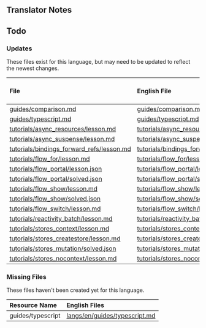 
## Translator Notes

## Todo

### Updates  
These files exist for this language, but may need to be updated to reflect the newest changes.  
<!--MM:START (UPDATED:lang=ko-kr) -->
| File                                                                                                                                               | English File                                                                                                                                    | Last Updated (EN)                                                                                   | Last Updated (KO-KR)                                                                               |
| :------------------------------------------------------------------------------------------------------------------------------------------------- | :---------------------------------------------------------------------------------------------------------------------------------------------- | :-------------------------------------------------------------------------------------------------- | :------------------------------------------------------------------------------------------------- |
| [guides/comparison.md](https://github.com/solidjs/solid-docs/tree/main/langs/ko-kr/guides/comparison.md)                                           | [guides/comparison.md](https://github.com/solidjs/solid-docs/tree/main/langs/en/guides/comparison.md)                                           | [9/10/2022](https://github.com/solidjs/solid-docs/commit/97f41fa02a81dd8ce917b8c5b5f592dde0b07dd1)  | [9/7/2022](https://github.com/solidjs/solid-docs/commit/7a0656c409728d26f791ad1e30648171963a5316)  |
| [guides/typescript.md](https://github.com/solidjs/solid-docs/tree/main/langs/ko-kr/guides/typescript.md)                                           | [guides/typescript.md](https://github.com/solidjs/solid-docs/tree/main/langs/en/guides/typescript.md)                                           | [10/9/2023](https://github.com/solidjs/solid-docs/commit/a2342ebd516f1f79efc392820ac81215fdf9d19a)  | [9/7/2022](https://github.com/solidjs/solid-docs/commit/7a0656c409728d26f791ad1e30648171963a5316)  |
| [tutorials/async_resources/lesson.md](https://github.com/solidjs/solid-docs/tree/main/langs/ko-kr/tutorials/async_resources/lesson.md)             | [tutorials/async_resources/lesson.md](https://github.com/solidjs/solid-docs/tree/main/langs/en/tutorials/async_resources/lesson.md)             | [10/30/2022](https://github.com/solidjs/solid-docs/commit/df4b4f089f2bb404dcf0815ab3fe65c69ace8c4e) | [5/25/2022](https://github.com/solidjs/solid-docs/commit/5e19160028a8f26c68fd43e943711696b4f30e0c) |
| [tutorials/async_suspense/lesson.md](https://github.com/solidjs/solid-docs/tree/main/langs/ko-kr/tutorials/async_suspense/lesson.md)               | [tutorials/async_suspense/lesson.md](https://github.com/solidjs/solid-docs/tree/main/langs/en/tutorials/async_suspense/lesson.md)               | [3/27/2023](https://github.com/solidjs/solid-docs/commit/e0e217eadbc0cfce40479b309720c453f8ba9f64)  | [5/25/2022](https://github.com/solidjs/solid-docs/commit/5e19160028a8f26c68fd43e943711696b4f30e0c) |
| [tutorials/bindings_forward_refs/lesson.md](https://github.com/solidjs/solid-docs/tree/main/langs/ko-kr/tutorials/bindings_forward_refs/lesson.md) | [tutorials/bindings_forward_refs/lesson.md](https://github.com/solidjs/solid-docs/tree/main/langs/en/tutorials/bindings_forward_refs/lesson.md) | [3/27/2023](https://github.com/solidjs/solid-docs/commit/e0e217eadbc0cfce40479b309720c453f8ba9f64)  | [3/9/2022](https://github.com/solidjs/solid-docs/commit/512c05f719855211be498125e74e8019cc5ba130)  |
| [tutorials/flow_for/lesson.md](https://github.com/solidjs/solid-docs/tree/main/langs/ko-kr/tutorials/flow_for/lesson.md)                           | [tutorials/flow_for/lesson.md](https://github.com/solidjs/solid-docs/tree/main/langs/en/tutorials/flow_for/lesson.md)                           | [5/7/2022](https://github.com/solidjs/solid-docs/commit/fcb19d8a5d1cb6d494f52237fdce72d5fab522ca)   | [3/9/2022](https://github.com/solidjs/solid-docs/commit/512c05f719855211be498125e74e8019cc5ba130)  |
| [tutorials/flow_portal/lesson.json](https://github.com/solidjs/solid-docs/tree/main/langs/ko-kr/tutorials/flow_portal/lesson.json)                 | [tutorials/flow_portal/lesson.json](https://github.com/solidjs/solid-docs/tree/main/langs/en/tutorials/flow_portal/lesson.json)                 | [3/27/2023](https://github.com/solidjs/solid-docs/commit/e0e217eadbc0cfce40479b309720c453f8ba9f64)  | [1/17/2022](https://github.com/solidjs/solid-docs/commit/51a733ad99a552bc379d864a98460861a05771c9) |
| [tutorials/flow_portal/solved.json](https://github.com/solidjs/solid-docs/tree/main/langs/ko-kr/tutorials/flow_portal/solved.json)                 | [tutorials/flow_portal/solved.json](https://github.com/solidjs/solid-docs/tree/main/langs/en/tutorials/flow_portal/solved.json)                 | [3/27/2023](https://github.com/solidjs/solid-docs/commit/e0e217eadbc0cfce40479b309720c453f8ba9f64)  | [1/17/2022](https://github.com/solidjs/solid-docs/commit/51a733ad99a552bc379d864a98460861a05771c9) |
| [tutorials/flow_show/lesson.md](https://github.com/solidjs/solid-docs/tree/main/langs/ko-kr/tutorials/flow_show/lesson.md)                         | [tutorials/flow_show/lesson.md](https://github.com/solidjs/solid-docs/tree/main/langs/en/tutorials/flow_show/lesson.md)                         | [10/9/2023](https://github.com/solidjs/solid-docs/commit/a2342ebd516f1f79efc392820ac81215fdf9d19a)  | [3/9/2022](https://github.com/solidjs/solid-docs/commit/512c05f719855211be498125e74e8019cc5ba130)  |
| [tutorials/flow_show/solved.json](https://github.com/solidjs/solid-docs/tree/main/langs/ko-kr/tutorials/flow_show/solved.json)                     | [tutorials/flow_show/solved.json](https://github.com/solidjs/solid-docs/tree/main/langs/en/tutorials/flow_show/solved.json)                     | [2/20/2022](https://github.com/solidjs/solid-docs/commit/9af62b862bf06ae15e5d84200a01befac4aab5f3)  | [1/17/2022](https://github.com/solidjs/solid-docs/commit/51a733ad99a552bc379d864a98460861a05771c9) |
| [tutorials/flow_switch/lesson.md](https://github.com/solidjs/solid-docs/tree/main/langs/ko-kr/tutorials/flow_switch/lesson.md)                     | [tutorials/flow_switch/lesson.md](https://github.com/solidjs/solid-docs/tree/main/langs/en/tutorials/flow_switch/lesson.md)                     | [3/20/2023](https://github.com/solidjs/solid-docs/commit/1056395ad8d8a408e0bec6b3ce75b11d66549a3c)  | [3/9/2022](https://github.com/solidjs/solid-docs/commit/512c05f719855211be498125e74e8019cc5ba130)  |
| [tutorials/reactivity_batch/lesson.md](https://github.com/solidjs/solid-docs/tree/main/langs/ko-kr/tutorials/reactivity_batch/lesson.md)           | [tutorials/reactivity_batch/lesson.md](https://github.com/solidjs/solid-docs/tree/main/langs/en/tutorials/reactivity_batch/lesson.md)           | [9/10/2022](https://github.com/solidjs/solid-docs/commit/97f41fa02a81dd8ce917b8c5b5f592dde0b07dd1)  | [5/25/2022](https://github.com/solidjs/solid-docs/commit/5e19160028a8f26c68fd43e943711696b4f30e0c) |
| [tutorials/stores_context/lesson.md](https://github.com/solidjs/solid-docs/tree/main/langs/ko-kr/tutorials/stores_context/lesson.md)               | [tutorials/stores_context/lesson.md](https://github.com/solidjs/solid-docs/tree/main/langs/en/tutorials/stores_context/lesson.md)               | [3/27/2023](https://github.com/solidjs/solid-docs/commit/e0e217eadbc0cfce40479b309720c453f8ba9f64)  | [5/25/2022](https://github.com/solidjs/solid-docs/commit/5e19160028a8f26c68fd43e943711696b4f30e0c) |
| [tutorials/stores_createstore/lesson.md](https://github.com/solidjs/solid-docs/tree/main/langs/ko-kr/tutorials/stores_createstore/lesson.md)       | [tutorials/stores_createstore/lesson.md](https://github.com/solidjs/solid-docs/tree/main/langs/en/tutorials/stores_createstore/lesson.md)       | [3/27/2023](https://github.com/solidjs/solid-docs/commit/e0e217eadbc0cfce40479b309720c453f8ba9f64)  | [5/25/2022](https://github.com/solidjs/solid-docs/commit/5e19160028a8f26c68fd43e943711696b4f30e0c) |
| [tutorials/stores_mutation/solved.json](https://github.com/solidjs/solid-docs/tree/main/langs/ko-kr/tutorials/stores_mutation/solved.json)         | [tutorials/stores_mutation/solved.json](https://github.com/solidjs/solid-docs/tree/main/langs/en/tutorials/stores_mutation/solved.json)         | [3/27/2023](https://github.com/solidjs/solid-docs/commit/e0e217eadbc0cfce40479b309720c453f8ba9f64)  | [5/25/2022](https://github.com/solidjs/solid-docs/commit/5e19160028a8f26c68fd43e943711696b4f30e0c) |
| [tutorials/stores_nocontext/lesson.md](https://github.com/solidjs/solid-docs/tree/main/langs/ko-kr/tutorials/stores_nocontext/lesson.md)           | [tutorials/stores_nocontext/lesson.md](https://github.com/solidjs/solid-docs/tree/main/langs/en/tutorials/stores_nocontext/lesson.md)           | [3/27/2023](https://github.com/solidjs/solid-docs/commit/e0e217eadbc0cfce40479b309720c453f8ba9f64)  | [5/25/2022](https://github.com/solidjs/solid-docs/commit/5e19160028a8f26c68fd43e943711696b4f30e0c) |

<!--MM:END-->
### Missing Files  
These files haven't been created yet for this language.  
<!--MM:START (CREATED:lang=ko-kr) -->
| Resource Name     | English Files                                                                                                  |
| :---------------- | :------------------------------------------------------------------------------------------------------------- |
| guides/typescript | [langs/en/guides/typescript.md](https://github.com/solidjs/solid-docs/tree/main/langs/en/guides/typescript.md) |
<!--MM:END-->
        